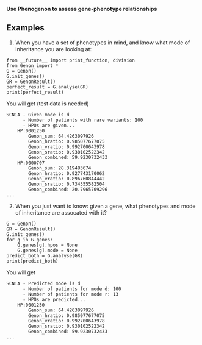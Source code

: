 __Use Phenogenon to assess gene-phenotype relationships__

## Examples

1. When you have a set of phenotypes in mind, and know what mode of inheritance you are looking at:
```
from __future__ import print_function, division
from Genon import *
G = Genon()
G.init_genes()
GR = GenonResult()
perfect_result = G.analyse(GR)
print(perfect_result)
```
You will get (test data is needed)
```
SCN1A - Given mode is d
      - Number of patients with rare variants: 100
      - HPOs are given...
	HP:0001250
		Genon_sum: 64.4263097926
		Genon_hratio: 0.985077677075
		Genon_vratio: 0.992700643978
		Genon_sratio: 0.930102522342
		Genon_combined: 59.9230732433
	HP:0000707
		Genon_sum: 28.319483674
		Genon_hratio: 0.927743170062
		Genon_vratio: 0.896760844442
		Genon_sratio: 0.734355582504
		Genon_combined: 20.7965709296
...
```
2. When you just want to know: given a gene, what phenotypes and mode of inheritance are assocated with it?
```
G = Genon()
GR = GenonResult()
G.init_genes()
for g in G.genes:
    G.genes[g].hpos = None
    G.genes[g].mode = None
predict_both = G.analyse(GR)
print(predict_both)
```
You will get
```
SCN1A - Predicted mode is d
      - Number of patients for mode d: 100
      - Number of patients for mode r: 13
      - HPOs are predicted...
	HP:0001250
		Genon_sum: 64.4263097926
		Genon_hratio: 0.985077677075
		Genon_vratio: 0.992700643978
		Genon_sratio: 0.930102522342
		Genon_combined: 59.9230732433
...
```
